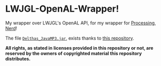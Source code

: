# LWJGL-OpenAL-Wrapper!

My wrapper over LWJGL's OpenAL API, for my wrapper for [Processing](https://processing.org), [Nerd](https://github.com/Brahvim)!

The file [`Delthas_JavaMP3.jar`](https://github.com/Brahvim/LWJGL-OpenAL-Wrapper/blob/master/lib/Delthas_JavaMP3.jar), exists thanks to [this repository](https://github.com/delthas/JavaMP3).

**All rights, as stated in licenses provided in this repository or not, are reserved by the owners of copyrighted material this repository distributes.**
